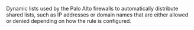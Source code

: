 Dynamic lists used by the Palo Alto firewalls to automatically distribute shared lists, such as IP addresses or domain names that are either allowed or denied depending on how the rule is configured.
